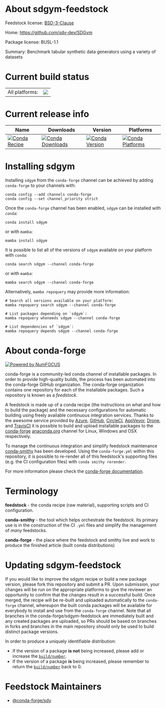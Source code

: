 About sdgym-feedstock
=====================

Feedstock license: [BSD-3-Clause](https://github.com/conda-forge/sdgym-feedstock/blob/main/LICENSE.txt)

Home: https://github.com/sdv-dev/SDGym

Package license: BUSL-1.1

Summary: Benchmark tabular synthetic data generators using a variety of datasets

Current build status
====================


<table><tr><td>All platforms:</td>
    <td>
      <a href="https://dev.azure.com/conda-forge/feedstock-builds/_build/latest?definitionId=18620&branchName=main">
        <img src="https://dev.azure.com/conda-forge/feedstock-builds/_apis/build/status/sdgym-feedstock?branchName=main">
      </a>
    </td>
  </tr>
</table>

Current release info
====================

| Name | Downloads | Version | Platforms |
| --- | --- | --- | --- |
| [![Conda Recipe](https://img.shields.io/badge/recipe-sdgym-green.svg)](https://anaconda.org/conda-forge/sdgym) | [![Conda Downloads](https://img.shields.io/conda/dn/conda-forge/sdgym.svg)](https://anaconda.org/conda-forge/sdgym) | [![Conda Version](https://img.shields.io/conda/vn/conda-forge/sdgym.svg)](https://anaconda.org/conda-forge/sdgym) | [![Conda Platforms](https://img.shields.io/conda/pn/conda-forge/sdgym.svg)](https://anaconda.org/conda-forge/sdgym) |

Installing sdgym
================

Installing `sdgym` from the `conda-forge` channel can be achieved by adding `conda-forge` to your channels with:

```
conda config --add channels conda-forge
conda config --set channel_priority strict
```

Once the `conda-forge` channel has been enabled, `sdgym` can be installed with `conda`:

```
conda install sdgym
```

or with `mamba`:

```
mamba install sdgym
```

It is possible to list all of the versions of `sdgym` available on your platform with `conda`:

```
conda search sdgym --channel conda-forge
```

or with `mamba`:

```
mamba search sdgym --channel conda-forge
```

Alternatively, `mamba repoquery` may provide more information:

```
# Search all versions available on your platform:
mamba repoquery search sdgym --channel conda-forge

# List packages depending on `sdgym`:
mamba repoquery whoneeds sdgym --channel conda-forge

# List dependencies of `sdgym`:
mamba repoquery depends sdgym --channel conda-forge
```


About conda-forge
=================

[![Powered by
NumFOCUS](https://img.shields.io/badge/powered%20by-NumFOCUS-orange.svg?style=flat&colorA=E1523D&colorB=007D8A)](https://numfocus.org)

conda-forge is a community-led conda channel of installable packages.
In order to provide high-quality builds, the process has been automated into the
conda-forge GitHub organization. The conda-forge organization contains one repository
for each of the installable packages. Such a repository is known as a *feedstock*.

A feedstock is made up of a conda recipe (the instructions on what and how to build
the package) and the necessary configurations for automatic building using freely
available continuous integration services. Thanks to the awesome service provided by
[Azure](https://azure.microsoft.com/en-us/services/devops/), [GitHub](https://github.com/),
[CircleCI](https://circleci.com/), [AppVeyor](https://www.appveyor.com/),
[Drone](https://cloud.drone.io/welcome), and [TravisCI](https://travis-ci.com/)
it is possible to build and upload installable packages to the
[conda-forge](https://anaconda.org/conda-forge) [anaconda.org](https://anaconda.org/)
channel for Linux, Windows and OSX respectively.

To manage the continuous integration and simplify feedstock maintenance
[conda-smithy](https://github.com/conda-forge/conda-smithy) has been developed.
Using the ``conda-forge.yml`` within this repository, it is possible to re-render all of
this feedstock's supporting files (e.g. the CI configuration files) with ``conda smithy rerender``.

For more information please check the [conda-forge documentation](https://conda-forge.org/docs/).

Terminology
===========

**feedstock** - the conda recipe (raw material), supporting scripts and CI configuration.

**conda-smithy** - the tool which helps orchestrate the feedstock.
                   Its primary use is in the construction of the CI ``.yml`` files
                   and simplify the management of *many* feedstocks.

**conda-forge** - the place where the feedstock and smithy live and work to
                  produce the finished article (built conda distributions)


Updating sdgym-feedstock
========================

If you would like to improve the sdgym recipe or build a new
package version, please fork this repository and submit a PR. Upon submission,
your changes will be run on the appropriate platforms to give the reviewer an
opportunity to confirm that the changes result in a successful build. Once
merged, the recipe will be re-built and uploaded automatically to the
`conda-forge` channel, whereupon the built conda packages will be available for
everybody to install and use from the `conda-forge` channel.
Note that all branches in the conda-forge/sdgym-feedstock are
immediately built and any created packages are uploaded, so PRs should be based
on branches in forks and branches in the main repository should only be used to
build distinct package versions.

In order to produce a uniquely identifiable distribution:
 * If the version of a package **is not** being increased, please add or increase
   the [``build/number``](https://docs.conda.io/projects/conda-build/en/latest/resources/define-metadata.html#build-number-and-string).
 * If the version of a package **is** being increased, please remember to return
   the [``build/number``](https://docs.conda.io/projects/conda-build/en/latest/resources/define-metadata.html#build-number-and-string)
   back to 0.

Feedstock Maintainers
=====================

* [@conda-forge/sdv](https://github.com/conda-forge/sdv/)

